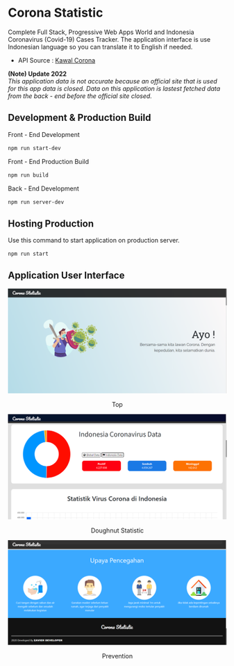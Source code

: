# Corona Statistic
Complete Full Stack, Progressive Web Apps World and Indonesia Coronavirus (Covid-19) Cases Tracker. The application interface is use Indonesian language so you can translate it to English if needed.

- API Source : [Kawal Corona](https://kawalcorona.com/api/)

**(Note) Update 2022**  
_This application data is not accurate because an official site that is used for this app data is closed. Data on this application is lastest fetched data from the back - end before the official site closed._

## Development & Production Build

Front - End Development
```sh
npm run start-dev
```
Front - End Production Build
```sh
npm run build
```
Back - End Development
```sh
npm run server-dev
```

## Hosting Production
Use this command to start application on production server.
```sh
npm run start
```

## Application User Interface
![Top](https://github.com/zavierferodova/Corona-Statistic/blob/master/screenshot/top.png?raw=true)
<p align="center">Top</p>

![Doughnut Statistic](https://github.com/zavierferodova/Corona-Statistic/blob/master/screenshot/doughnut-statistic.png?raw=true)
<p align="center">Doughnut Statistic</p>

![Prevention](https://github.com/zavierferodova/Corona-Statistic/blob/master/screenshot/prevention.png?raw=true)
<p align="center">Prevention</p>
